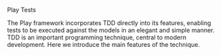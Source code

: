 Play Tests

The Play framework incorporates TDD directly into its features, enabling tests to be executed against the models in an elegant and simple manner. TDD is an important programming technique, central to modern development. Here we introduce the main features of the technique.